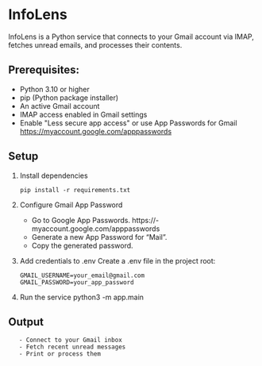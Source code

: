 # InfoLens

InfoLens is a Python service that connects to your Gmail account via IMAP, fetches unread emails, and processes their contents.

## Prerequisites:
- Python 3.10 or higher
- pip (Python package installer)
- An active Gmail account
- IMAP access enabled in Gmail settings
- Enable "Less secure app access" or use App Passwords for Gmail
 https://myaccount.google.com/apppasswords

## Setup
1. Install dependencies
    ```
    pip install -r requirements.txt
    ```
2. Configure Gmail App Password
    - Go to Google App Passwords. https://- myaccount.google.com/apppasswords
    - Generate a new App Password for “Mail”.
    - Copy the generated password.

3. Add credentials to .env
Create a .env file in the project root:
    ```
    GMAIL_USERNAME=your_email@gmail.com
    GMAIL_PASSWORD=your_app_password
    ```
4. Run the service
    python3 -m app.main

## Output

       - Connect to your Gmail inbox
       - Fetch recent unread messages
       - Print or process them